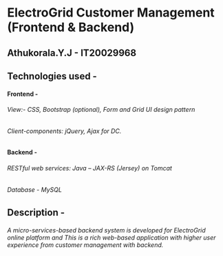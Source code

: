 # ElectroGrid Customer Management (Frontend & Backend)
## Athukorala.Y.J - IT20029968

## Technologies used - 
####                   Frontend - 
######                   View:-  CSS, Bootstrap (optional), Form and Grid UI design pattern
######                   Client-components:  jQuery, Ajax for DC.

####                   Backend  - 
######                   RESTful web services: Java – JAX-RS (Jersey) on Tomcat
######                   Database - MySQL 


## Description -
######  A micro-services-based backend system is developed for ElectroGrid online platform and This is a rich web-based application with higher user experience from customer management with backend.
